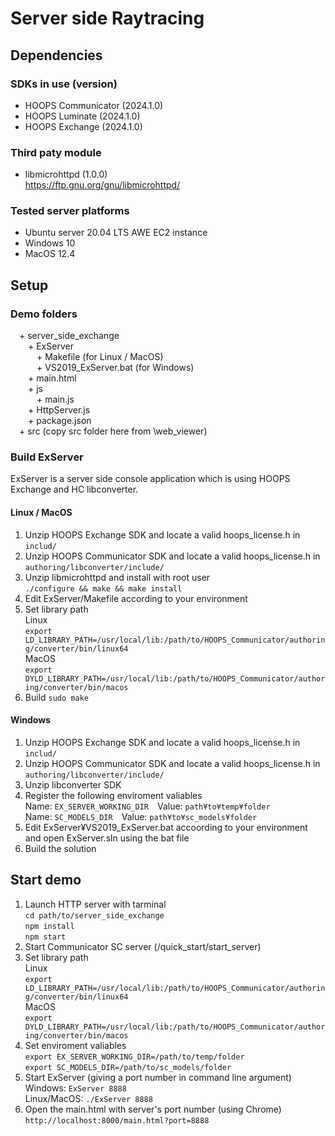 # Server side Raytracing

## Dependencies
### SDKs in use (version)
* HOOPS Communicator (2024.1.0)
* HOOPS Luminate (2024.1.0)
* HOOPS Exchange (2024.1.0)

### Third paty module
* libmicrohttpd (1.0.0)<br>
  https://ftp.gnu.org/gnu/libmicrohttpd/

### Tested server platforms
* Ubuntu server 20.04 LTS AWE EC2 instance
* Windows 10
* MacOS 12.4

## Setup
### Demo folders
&emsp;+ server_side_exchange<br>
&emsp;&emsp;+ ExServer<br>
&emsp;&emsp;&emsp;+ Makefile (for Linux / MacOS)<br>
&emsp;&emsp;&emsp;+ VS2019_ExServer.bat (for Windows)<br>
&emsp;&emsp;+ main.html<br>
&emsp;&emsp;+ js<br>
&emsp;&emsp;&emsp;+ main.js<br>
&emsp;&emsp;+ HttpServer.js<br>
&emsp;&emsp;+ package.json<br>
&emsp;+ src (copy src folder here from <Communicator SDK>\web_viewer)<br>

### Build ExServer
ExServer is a server side console application which is using HOOPS Exchange and HC libconverter. <br>
#### Linux / MacOS
1. Unzip HOOPS Exchange SDK and locate a valid hoops_license.h in `includ/` 
2. Unzip HOOPS Communicator SDK and locate a valid hoops_license.h in `authoring/libconverter/include/`
3. Unzip libmicrohttpd and install with root user<br>
    `./configure && make && make install`
4. Edit ExServer/Makefile according to your environment
5. Set library path<br>
  Linux<br>
    `export LD_LIBRARY_PATH=/usr/local/lib:/path/to/HOOPS_Communicator/authoring/converter/bin/linux64`<br>
  MacOS<br>
    `export DYLD_LIBRARY_PATH=/usr/local/lib:/path/to/HOOPS_Communicator/authoring/converter/bin/macos`<br>
6. Build `sudo make`

#### Windows
1. Unzip HOOPS Exchange SDK and locate a valid hoops_license.h in `includ/` 
2. Unzip HOOPS Communicator SDK and locate a valid hoops_license.h in `authoring/libconverter/include/`
3. Unzip libconverter SDK
4. Register the following enviroment valiables<br>
    Name: `EX_SERVER_WORKING_DIR`&emsp;Value: `path¥to¥temp¥folder`<br>
    Name: `SC_MODELS_DIR`&emsp;Value: `path¥to¥sc_models¥folder`<br>
5. Edit ExServer¥VS2019_ExServer.bat accoording to your environment and open ExServer.sln using the bat file
6. Build the solution
     
## Start demo
1. Launch HTTP server with tarminal<br>
    `cd path/to/server_side_exchange`<br>
    `npm install`<br>
    `npm start`<br>
2. Start Communicator SC server (<Communicator SDK>/quick_start/start_server)
3. Set library path<br>
  Linux<br>
    `export LD_LIBRARY_PATH=/usr/local/lib:/path/to/HOOPS_Communicator/authoring/converter/bin/linux64`<br>
  MacOS<br>
    `export DYLD_LIBRARY_PATH=/usr/local/lib:/path/to/HOOPS_Communicator/authoring/converter/bin/macos`<br>
4. Set enviroment valiables<br>
    `export EX_SERVER_WORKING_DIR=/path/to/temp/folder`<br>
    `export SC_MODELS_DIR=/path/to/sc_models/folder`<br>
5. Start ExServer (giving a port number in command line argument)<br>
    Windows: `ExServer 8888`<br>
    Linux/MacOS: `./ExServer 8888`<br>
6. Open the main.html with server's port number (using Chrome)<br>
    `http://localhost:8000/main.html?port=8888`
    

